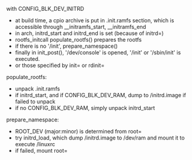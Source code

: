 with CONFIG_BLK_DEV_INITRD

* at build time, a cpio archive is put in .init.ramfs section, which is accessible through  __initramfs_start, __initramfs_end
* in arch, initrd_start and initrd_end is set (because of initrd=)
* rootfs_initcall populate_rootfs() prepares the rootfs
* if there is no '/init', prepare_namespace()
* finally in init_post(), '/dev/console' is opened, '/init' or '/sbin/init' is executed.
* or those specified by init= or rdinit=

populate_rootfs:
* unpack .init.ramfs
* if initrd_start, and if CONFIG_BLK_DEV_RAM, dump to /initrd.image if failed to unpack
* if no CONFIG_BLK_DEV_RAM, simply unpack initrd_start

prepare_namespace:
* ROOT_DEV (major:minor) is determined from root=
* try initrd_load, which dump /initrd.image to /dev/ram and mount it to execute /linuxrc
* if failed, mount root=
